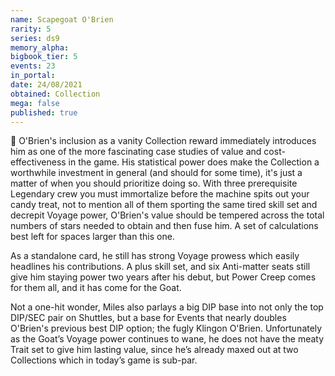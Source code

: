 ```yaml
---
name: Scapegoat O'Brien
rarity: 5
series: ds9
memory_alpha:
bigbook_tier: 5
events: 23
in_portal:
date: 24/08/2021
obtained: Collection
mega: false
published: true
---
```


🐐 O'Brien's inclusion as a vanity Collection reward immediately introduces him as one of the more fascinating case studies of value and cost-effectiveness in the game. His statistical power does make the Collection a worthwhile investment in general (and should for some time), it's just a matter of when you should prioritize doing so. With three prerequisite Legendary crew you must immortalize before the machine spits out your candy treat, not to mention all of them sporting the same tired skill set and decrepit Voyage power, O'Brien's value should be tempered across the total numbers of stars needed to obtain and then fuse him. A set of calculations best left for spaces larger than this one. 

As a standalone card, he still has strong Voyage prowess which easily headlines his contributions. A plus skill set, and six Anti-matter seats still give him staying power two years after his debut, but Power Creep comes for them all, and it has come for the Goat.

Not a one-hit wonder, Miles also parlays a big DIP base into not only the top DIP/SEC pair on Shuttles, but a base for Events that nearly doubles O'Brien's previous best DIP option; the fugly Klingon O'Brien. 
Unfortunately as the Goat’s Voyage power continues to wane, he does not have the meaty Trait set to give him lasting value, since he’s already maxed out at two Collections which in today’s game is sub-par.
